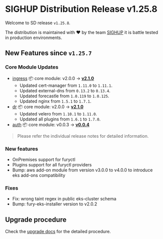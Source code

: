 # SIGHUP Distribution Release v1.25.8

Welcome to SD release `v1.25.8`.

The distribution is maintained with ❤️ by the team [SIGHUP](https://sighup.io/) it is battle tested in production environments.

## New Features since `v1.25.7`

### Core Module Updates

- [ingress](https://github.com/sighupio/fury-kubernetes-ingress) 📦 core module: v2.0.0 -> [**v2.1.0**](https://github.com/sighupio/fury-kubernetes-ingress/releases/tag/v2.1.0)
  - Updated cert-manager from `1.11.0` to `1.11.1`.
  - Updated external-dns from `0.13.2` to `0.13.4`.
  - Updated forecastle from `1.0.119` to `1.0.125`.
  - Updated nginx from `1.5.1` to `1.7.1`.
- [dr](https://github.com/sighupio/fury-kubernetes-dr) 📦 core module: v2.0.0 -> [**v2.1.0**](https://github.com/sighupio/fury-kubernetes-dr/releases/tag/v2.1.0)
  - Updated velero from `1.10.1` to `1.11.0`.
  - Updated all plugins from `1.6.1` to `1.7.0`.
- [auth](https://github.com/sighupio/fury-kubernetes-auth) 📦 core module: v0.0.3 -> [**v0.0.4**](https://github.com/sighupio/fury-kubernetes-auth/releases/tag/v0.0.4)
  
> Please refer the individual release notes for detailed information.

### New features

- OnPremises support for furyctl
- Plugins support for all furyctl providers
- Bump: aws add-on module from version v3.0.0 to v4.0.0 to introduce eks add-ons compatibility
### Fixes

- Fix: wrong taint regex in public eks-cluster schema
- Bump: fury-eks-installer version to v2.0.2

## Upgrade procedure

Check the [upgrade docs](https://github.com/sighupio/furyctl/tree/main/docs/upgrades/kfd/README.md) for the detailed procedure.
